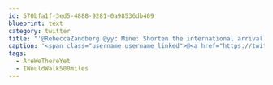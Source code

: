 ```yaml
---
id: 570bfa1f-3ed5-4888-9281-0a98536db409
blueprint: text
category: twitter
title: "'@RebeccaZandberg @yyc Mine: Shorten the international arrival hallway to under 2km. #AreWeThereYet #IWouldWalk500miles"
caption: '<span class="username username_linked">@<a href="https://twitter.com/RebeccaZandberg" title="Rebecca Zandbergen">RebeccaZandberg</a></span> <span class="username username_linked">@<a href="https://twitter.com/yyc" title="#yyc">yyc</a></span> Mine: Shorten the international arrival hallway to under 2km. <span class="hashtag hashtag_local">#<a href="http://tweettemp.darylchymko.ca/?tag=arewethereyet">AreWeThereYet</a> <span class="hashtag hashtag_local">#<a href="http://tweettemp.darylchymko.ca/?tag=iwouldwalk500miles">IWouldWalk500miles</a>'
tags:
  - AreWeThereYet
  - IWouldWalk500miles
---
```

